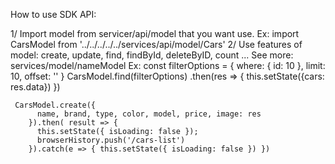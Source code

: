 How to use SDK API:

1/ Import model from servicer/api/model that you want use.
Ex: import CarsModel from '../../../../../services/api/model/Cars'
2/ Use features of model: create, update, find, findById, deleteByID, count ...
See more: services/model/nameModel
Ex:
    const filterOptions = {
                                where: {
                                    id: 10
                                  },
                                  limit: 10,
                                  offset: ''
                                }
    CarsModel.find(filterOptions)
      .then(res => {
        this.setState({cars: res.data})
      })

     CarsModel.create({
          name, brand, type, color, model, price, image: res
        }).then( result => {
          this.setState({ isLoading: false });
          browserHistory.push('/cars-list')
        }).catch(e => { this.setState({ isLoading: false }) })

